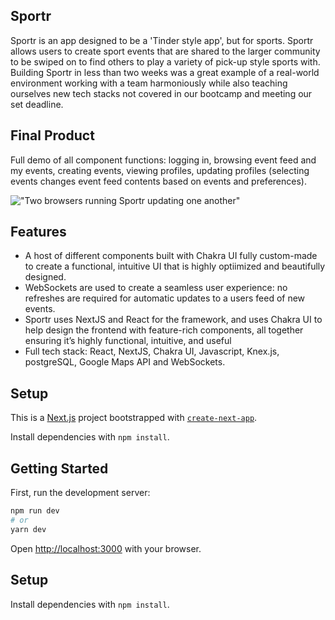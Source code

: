 
## Sportr
Sportr is an app designed to be a 'Tinder style app', but for sports. Sportr allows users to create sport events that are shared to the larger community to be swiped on to find others to play a variety of pick-up style sports with. Building Sportr in less than two weeks was a great example of a real-world environment working with a team harmoniously while also teaching ourselves new tech stacks not covered in our bootcamp and meeting our set deadline.

## Final Product

Full demo of all component functions: logging in, browsing event feed and my events, creating events, viewing profiles, updating profiles (selecting events changes event feed contents based on events and preferences).

!["Two browsers running Sportr updating one another"](https://github.com/christopherdegroot/Sportr/blob/main/public/images/ezgif.com-gif-maker%20(5).gif?raw=true)

## Features

- A host of different components built with Chakra UI fully custom-made to create a functional, intuitive UI that is highly optiimized and beautifully designed. 
- WebSockets are used to create a seamless user experience: no refreshes are required for automatic updates to a users feed of new events.
- Sportr uses NextJS and React for the framework, and uses Chakra UI to help design the frontend with feature-rich components, all together ensuring it’s highly functional, intuitive, and useful
- Full tech stack: React, NextJS, Chakra UI, Javascript, Knex.js, postgreSQL, Google Maps API and WebSockets.

## Setup

This is a [Next.js](https://nextjs.org/) project bootstrapped with [`create-next-app`](https://github.com/vercel/next.js/tree/canary/packages/create-next-app).

Install dependencies with `npm install`.

## Getting Started

First, run the development server:

```bash
npm run dev
# or
yarn dev
```

Open [http://localhost:3000](http://localhost:3000) with your browser.

## Setup

Install dependencies with `npm install`.



